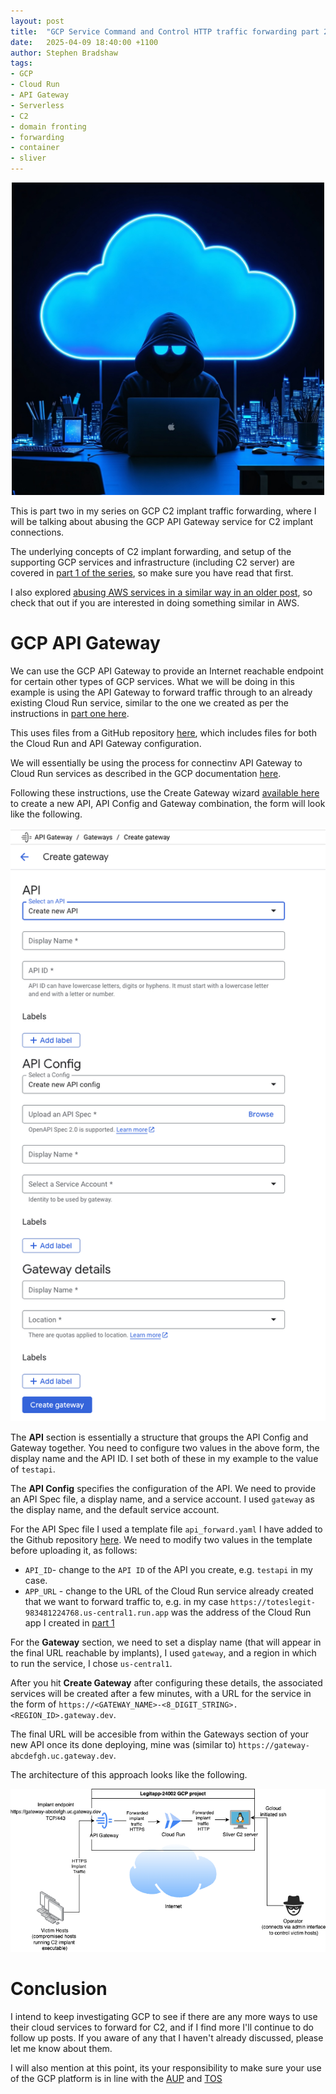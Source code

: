 ```yaml
---
layout: post
title:  "GCP Service Command and Control HTTP traffic forwarding part 2"
date:   2025-04-09 18:40:00 +1100
author: Stephen Bradshaw
tags:
- GCP
- Cloud Run
- API Gateway
- Serverless
- C2
- domain fronting
- forwarding
- container
- sliver
---
```


<p align="center">
  <img width="500" height="500" src="/assets/img/google-cloud-hacker.png" alt="Google Cloud Hacker">
</p>

This is part two in my series on GCP C2 implant traffic forwarding, where I will be talking about abusing the GCP API Gateway service for C2 implant connections.

The underlying concepts of C2 implant forwarding, and setup of the supporting GCP services and infrastructure (including C2 server) are covered in [part 1 of the series](/2025/03/26/gcp-service-C2-forwarding.html), so make sure you have read that first.

I also explored [abusing AWS services in a similar way in an older post](/2023/08/30/aws-service-C2-forwarding.html), so check that out if you are interested in doing something similar in AWS.


# GCP API Gateway

We can use the GCP API Gateway to provide an Internet reachable endpoint for certain other types of GCP services. What we will be doing in this example is using the API Gateway to forward traffic through to an already existing Cloud Run service, similar to the one we created as per the instructions in [part one here](/2025/03/26/gcp-service-C2-forwarding.html#google-cloud-run).

This uses files from a GitHub repository [here](https://github.com/stephenbradshaw/GCPCloudRunC2Forwarder), which includes files for both the Cloud Run and API Gateway configuration.

We will essentially be using the process for connectinv API Gateway to Cloud Run services as described in the GCP documentation [here](https://cloud.google.com/api-gateway/docs/get-started-cloud-run).

Following these instructions, use the Create Gateway wizard [available here](https://console.cloud.google.com/api-gateway/api) to create a new API, API Config and Gateway combination, the form will look like the following.


<p align="center">
  <img src="/assets/img/gateway_wizard.png" alt="GCP API Gateway Creation Form">
</p>


The **API** section is essentially a structure that groups the API Config and Gateway together. You need to configure two values in the above form, the display name and the API ID. I set both of these in my example to the value of `testapi`.

The **API Config** specifies the configuration of the API. We need to provide an API Spec file, a display name, and a service account. I used `gateway` as the display name, and the default service account.

For the API Spec file I used a template file `api_forward.yaml` I have added to the Github repository [here](https://github.com/stephenbradshaw/GCPCloudRunC2Forwarder/blob/main/api_forward.yaml). We need to modify two values in the template before uploading it, as follows:

* `API_ID`- change to the `API ID` of the API you create, e.g. `testapi` in my case.
* `APP_URL` - change to the URL of the Cloud Run service already created that we want to forward traffic to, e.g. in my case `https://toteslegit-983481224768.us-central1.run.app` was the address of the Cloud Run app I created in [part 1](https://thegreycorner.com/2025/03/26/gcp-service-C2-forwarding.html)

For the **Gateway** section, we need to set a display name (that will appear in the final URL reachable by implants), I used `gateway`, and a region in which to run the service, I chose `us-central1`.

After you hit **Create Gateway** after configuring these details, the associated services will be created after a few minutes, with a URL for the service in the form of `https://<GATEWAY_NAME>-<8_DIGIT_STRING>.<REGION_ID>.gateway.dev`.

The final URL will be accesible from within the Gateways section of your new API once its done deploying, mine was (similar to) `https://gateway-abcdefgh.uc.gateway.dev`.

The architecture of this approach looks like the following.

<p align="center">
  <img src="/assets/img/c2_architecture_basic_cr_apigw.png" alt="C2 with Cloud Run Fronting">
</p>


# Conclusion

I intend to keep investigating GCP to see if there are any more ways to use their cloud services to forward for C2, and if I find more I'll continue to do follow up posts. If you aware of any that I haven't already discussed, please let me know about them.

I will also mention at this point, its your responsibility to make sure your use of the GCP platform is in line with the [AUP](https://cloud.google.com/terms/aup?hl=en) and [TOS](https://cloud.google.com/terms/)

